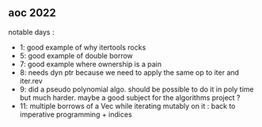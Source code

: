 aoc 2022
--------

notable days :

- 1: good example of why itertools rocks
- 5: good example of double borrow
- 7: good example where ownership is a pain
- 8: needs dyn ptr because we need to apply the same op to iter and iter.rev
- 9: did a pseudo polynomial algo. should be possible to do it in poly time but much harder. maybe
a good subject for the algorithms project ?
- 11: multiple borrows of a Vec while iterating mutably on it : back to imperative programming + indices
